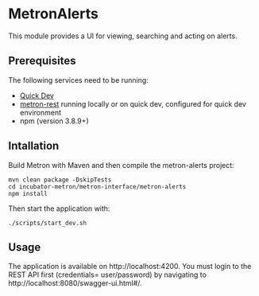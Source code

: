 # MetronAlerts

This module provides a UI for viewing, searching and acting on alerts.

## Prerequisites

The following services need to be running:

* [Quick Dev](../../metron-deployment/vagrant/quick-dev-platform)
* [metron-rest](../metron-rest) running locally or on quick dev, configured for quick dev environment
* npm (version 3.8.9+)

## Intallation

Build Metron with Maven and then compile the metron-alerts project:
```
mvn clean package -DskipTests
cd incubator-metron/metron-interface/metron-alerts
npm install
```


Then start the application with:
```
./scripts/start_dev.sh
```

## Usage

The application is available on http://localhost:4200.  You must login to the REST API first (credentials= user/password) by navigating to http://localhost:8080/swagger-ui.html#/.   
